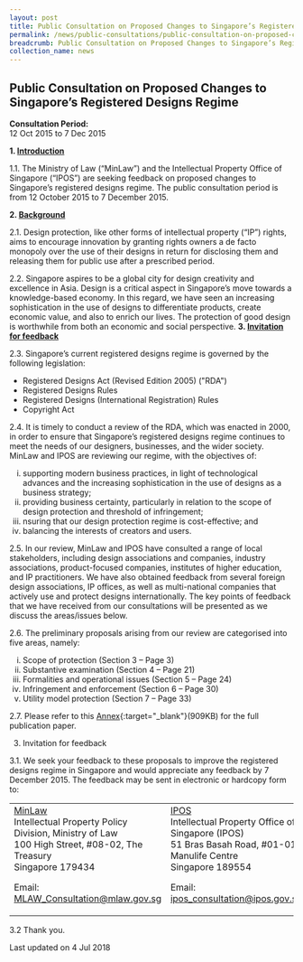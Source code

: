 ```yaml
---
layout: post
title: Public Consultation on Proposed Changes to Singapore’s Registered Designs Regime
permalink: /news/public-consultations/public-consultation-on-proposed-changes-to-singapores-registered/
breadcrumb: Public Consultation on Proposed Changes to Singapore’s Registered Designs Regime
collection_name: news
---
```


Public Consultation on Proposed Changes to Singapore’s Registered Designs Regime
---

**Consultation Period:**  
12 Oct 2015 to 7 Dec 2015

<b>1. <u>Introduction</u></b>

1.1. The Ministry of Law (“MinLaw”) and the Intellectual Property Office of Singapore (“IPOS”) are seeking feedback on proposed changes to Singapore’s registered designs regime. The public consultation period is from 12 October 2015 to 7 December 2015.  

<b>2. <u>Background</u></b> 

2.1. Design protection, like other forms of intellectual property (“IP”) rights, aims to encourage innovation by granting rights owners a de facto monopoly over the use of their designs in return for disclosing them and releasing them for public use after a prescribed period.  

2.2. Singapore aspires to be a global city for design creativity and excellence in Asia.  Design is a critical aspect in Singapore’s move towards a knowledge-based economy. In this regard, we have seen an increasing sophistication in the use of designs to differentiate products, create economic value, and also to enrich our lives. The protection of good design is worthwhile from both an economic and social perspective.
<b>3. <u>Invitation for feedback</u></b> 

2.3. Singapore’s current registered designs regime is governed by the following legislation: 

<ul>
 <li>Registered Designs Act (Revised Edition 2005) ("RDA")</li>
 <li>Registered Designs Rules</li>
 <li>Registered Designs (International Registration) Rules</li>
 <li>Copyright Act</li>
</ul>

2.4. It is timely to conduct a review of the RDA, which was enacted in 2000, in order to ensure that Singapore’s registered designs regime continues to meet the needs of our designers, businesses, and the wider society. MinLaw and IPOS are reviewing our regime, with the objectives of: 

<ol style="list-style-type: lower-roman">
 <li>supporting modern business practices, in light of technological advances and the increasing sophistication             in the use of designs as a business strategy;</li>
 <li>providing business certainty, particularly in relation to the scope of design protection and threshold of             infringement;</li>
 <li>nsuring that our design protection regime is cost-effective; and</li>
 <li>balancing the interests of creators and users.</li>
</ol>

2.5. In our review, MinLaw and IPOS have consulted a range of local stakeholders, including design associations and companies, industry associations, product-focused companies, institutes of higher education, and IP practitioners.  We have also obtained feedback from several foreign design associations, IP offices, as well as multi-national companies that actively use and protect designs internationally. The key points of feedback that we have received from our consultations will be presented as we discuss the areas/issues below.

2.6. The preliminary proposals arising from our review are categorised into five areas, namely:  

<ol style="list-style-type: lower-roman">
 <li>Scope of protection (Section 3 – Page 3)</li>
 <li>Substantive examination (Section 4 – Page 21)</li>
 <li>Formalities and operational issues (Section 5 – Page 24)</li>
 <li>Infringement and enforcement (Section 6 – Page 30)</li>
 <li>Utility model protection (Section 7 – Page 33)</li>
</ol>

2.7. Please refer to this [Annex](/files/Public_Consultation_Changes_to_SG_RD_Regime.pdf/){:target="_blank"}(909KB) for the full publication paper.

3. Invitation for feedback

3.1. We seek your feedback to these proposals to improve the registered designs regime in Singapore and would appreciate any feedback by 7 December 2015. The feedback may be sent in electronic or hardcopy form to: 

<table>
 <tr>
  <td>
   <u>MinLaw</u><br>
   Intellectual Property Policy Division, Ministry of Law<br>
   100 High Street, #08-02, The Treasury<br>
   Singapore 179434<br>
   
   Email: <a href="mailto:MLAW_Consultation@mlaw.gov.sg">MLAW_Consultation@mlaw.gov.sg</a>
  </td>
  <td>
 <u>IPOS</u><br>
 Intellectual Property Office of Singapore (IPOS)<br>
 51 Bras Basah Road, #01-01,<br>
 Manulife Centre<br>Singapore 189554<br>
 
 Email:  <a href="mailto:ipos_consultation@ipos.gov.sg">ipos_consultation@ipos.gov.sg</a></td>
 </tr>
</table>

3.2 Thank you.

<p class="right-side-updated">Last updated on 4 Jul 2018</p>

